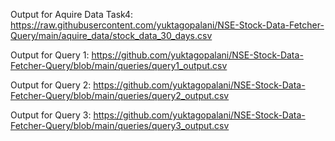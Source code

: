 Output for Aquire Data Task4: https://raw.githubusercontent.com/yuktagopalani/NSE-Stock-Data-Fetcher-Query/main/aquire_data/stock_data_30_days.csv

Output for Query 1: https://github.com/yuktagopalani/NSE-Stock-Data-Fetcher-Query/blob/main/queries/query1_output.csv

Output for Query 2: https://github.com/yuktagopalani/NSE-Stock-Data-Fetcher-Query/blob/main/queries/query2_output.csv

Output for Query 3: https://github.com/yuktagopalani/NSE-Stock-Data-Fetcher-Query/blob/main/queries/query3_output.csv


